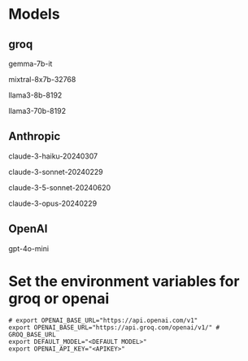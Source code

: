 # Models

## groq

gemma-7b-it

mixtral-8x7b-32768

llama3-8b-8192

llama3-70b-8192

## Anthropic

claude-3-haiku-20240307

claude-3-sonnet-20240229

claude-3-5-sonnet-20240620

claude-3-opus-20240229

## OpenAI

gpt-4o-mini

# Set the environment variables for groq or openai

```shell
# export OPENAI_BASE_URL="https://api.openai.com/v1"
export OPENAI_BASE_URL="https://api.groq.com/openai/v1/" # GROQ_BASE_URL
export DEFAULT_MODEL="<DEFAULT MODEL>"
export OPENAI_API_KEY="<APIKEY>"
```



